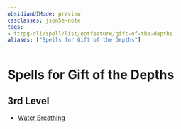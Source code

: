 ```yaml
---
obsidianUIMode: preview
cssclasses: json5e-note
tags:
- ttrpg-cli/spell/list/optfeature/gift-of-the-depths
aliases: ["Spells for Gift of the Depths"]
---
```

# Spells for Gift of the Depths

## 3rd Level

- [Water Breathing](water-breathing-xphb "XPHB")